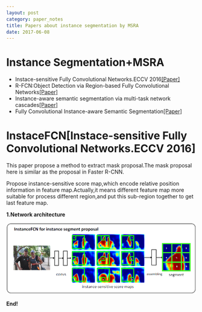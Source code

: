 ```yaml
---
layout: post
category: paper_notes
title: Papers about instance segmentation by MSRA
date: 2017-06-08
---
```


# Instance Segmentation+MSRA

- Instace-sensitive Fully Convolutional Networks.ECCV 2016[[Paper]](https://arxiv.org/abs/1603.08678)
- R-FCN:Object Detection via Region-based Fully Convolutional Networks[[Paper]](https://arxiv.org/abs/1605.06409)
- Instance-aware semantic segmentation via multi-task network cascades[[Paper]](https://arxiv.org/abs/1512.04412)
- Fully Convolutional Instance-aware Semantic Segmentation[[Paper]](https://arxiv.org/abs/1611.07709)

# InstaceFCN[Instace-sensitive Fully Convolutional Networks.ECCV 2016]

This paper propose a method to extract mask proposal.The mask proposal here is similar as the proposal in Faster R-CNN.

Propose instance-sensitive score map,which encode relative position information in feature map.Actually,it means different feature map more suitable for process different region,and put this sub-region together to get last feature map.

**1.Network architecture**

![](/assets/paper_notes/instanceSegMSRA/image1.jpg)

**End!**
